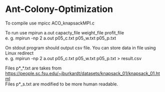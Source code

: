 # Ant-Colony-Optimization

To compile use mpicc ACO_knapsackMPI.c

To run use mpirun a.out capacty_file weight_file profit_file<br/>
e. g. mpirun -np 2 a.out p05_c.txt p05_w.txt p05_p.txt

On stdout program should output csv file. You can store data in file using Linux redirect<br/>
e. g. mpirun -np 2 a.out p05_c.txt p05_w.txt p05_p.txt > result.csv

Files p\*_\*.txt are takes from https://people.sc.fsu.edu/~jburkardt/datasets/knapsack_01/knapsack_01.html<br/>
Files p\*_s.txt are modified to be more human readable.
